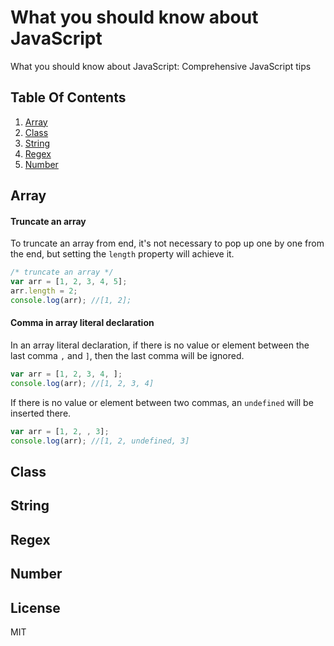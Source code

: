 # What you should know about JavaScript
What you should know about JavaScript: Comprehensive JavaScript tips

## Table Of Contents
  1. [Array](#array)
  2. [Class](#class)
  3. [String](#string)
  4. [Regex](#regex)
  5. [Number](#number)
  
## Array
#### Truncate an array
To truncate an array from end, it's not necessary to pop up one by one from the end, but setting the `length` property will achieve it.
```javascript
/* truncate an array */
var arr = [1, 2, 3, 4, 5];
arr.length = 2;
console.log(arr); //[1, 2];
``` 
#### Comma in array literal declaration
In an array literal declaration, if there is no value or element between the last comma `,` and `]`, then the last comma will be ignored.
```javascript
var arr = [1, 2, 3, 4, ];
console.log(arr); //[1, 2, 3, 4]
```
If there is no value or element between two commas, an `undefined` will be inserted there.
```javascript
var arr = [1, 2, , 3];
console.log(arr); //[1, 2, undefined, 3]
```
#### 
## Class
## String
## Regex
## Number
## License
MIT
